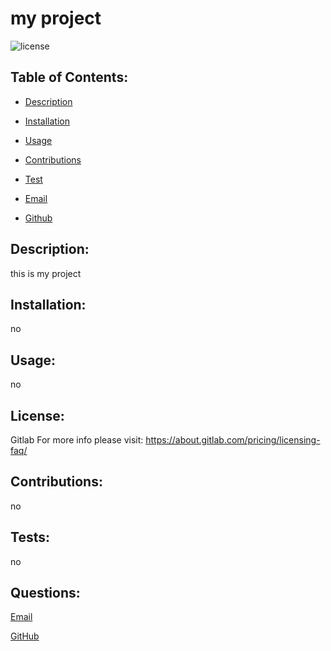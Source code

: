 
  # my project

  ![license](https://img.shields.io/gitlab/license/gitlab-org/gitlab)


  ## Table of Contents:

  * [Description](#Description)

  * [Installation](#Installation)

  * [Usage](#Usage)

  * [Contributions](#Contributions)

  * [Test](#Tests)

  * [Email](#Questions)

  * [Github](#Questions)

  ## Description: 
  this is my project

  ## Installation: 
  no
  
  ## Usage: 
  no

  ## License:
  Gitlab 
  For more info please visit: https://about.gitlab.com/pricing/licensing-faq/

  ## Contributions: 
  no

  ## Tests: 
  no

  ## Questions:

  [Email](mailto:no)

  [GitHub](https://github.com/no)

